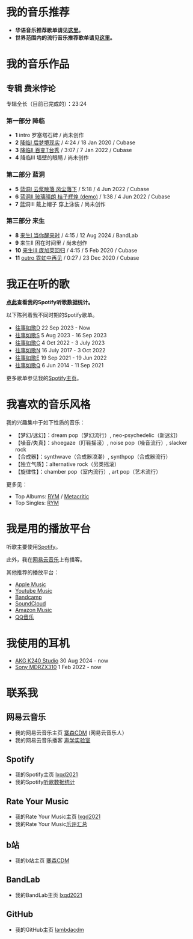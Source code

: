 # 我的音乐推荐

* **华语音乐推荐歌单请见[这里](https://lambdacdm.github.io/Music-Laboratory/chinese)。**
* **世界范围内的流行音乐推荐歌单请见[这里](https://lambdacdm.github.io/Music-Laboratory/world)。**

# 我的音乐作品

## 专辑 费米悖论
专辑全长（目前已完成的）：23:24

### 第一部分 降临
* **1** intro 罗塞塔石碑 / 尚未创作
* **2** [降临I 后梦境现实](https://music.163.com/dj?id=2065012886&userid=477097094) / 4:24 / 18 Jan 2020 / Cubase
* **3** [降临II 百变T台秀](http://music.163.com/dj?id=2496534801&userid=477097094) / 3:07 / 7 Jan 2022 / Cubase
* **4** 降临III 墙壁的眼睛 / 尚未创作

### 第二部分 蓝洞
* **5** [蓝洞I 云浆散落 风尘落下](http://music.163.com/dj?id=2505823206&userid=477097094) / 5:18 / 4 Jun 2022 / Cubase
* **6** [蓝洞II 玻璃晴朗 桔子辉煌 (demo)](http://music.163.com/dj?id=2505828172&userid=477097094) / 1:38 / 4 Jun 2022 / Cubase
* **7** 蓝洞III 戴上帽子 穿上泳装 / 尚未创作

### 第三部分 来生
* **8** [来生I 当你醒来时](https://music.163.com/#/program?id=3059923599) / 4:15 / 12 Aug 2024 / BandLab
* **9** 来生II 困在时间里 / 尚未创作
* **10** [来生III 庞加莱回归](https://music.163.com/dj?id=2065237607&userid=477097094) / 4:15 / 5 Feb 2020 / Cubase
* **11** [outro 霓虹中再见](http://music.163.com/dj?id=2071162243&userid=477097094) / 0:27 / 23 Dec 2020 / Cubase

# 我正在听的歌

**[点此](https://stats.fm/aodbn5sk0d56tefinucj47aqd)查看我的Spotify听歌数据统计。**

以下陈列着我不同时期的Spotify歌单。

* [往事如歌D](https://open.spotify.com/playlist/6PoEN68oFKEpqZcAgg9ggA?si=e495f01cc2da4742) 22 Sep 2023 - Now
* [往事如歌S](https://open.spotify.com/playlist/4PAxpABrtr7ZeTH4l0DbmY?si=3237d5ff80bc43af) 5 Aug 2023 - 16 Sep 2023
* [往事如歌C](https://open.spotify.com/playlist/3azceHF446Fm2m2xpO5CUV?si=65553880953a4b69) 4 Oct 2022 - 3 July 2023
* [往事如歌N](https://open.spotify.com/playlist/6HQz7ZDRt7CDl1a3HyYV8R?si=5f3462bd0e9d4864) 16 July 2017 - 3 Oct 2022
* [往事如歌E](https://open.spotify.com/playlist/1k5YNvapQ5NnpKltlMEAWw?si=521c4fa5cd0d47dc) 19 Sep 2021 - 19 Jun 2022
* [往事如歌Q](https://open.spotify.com/playlist/07IPyNH1Hpwvg6zooYIcQ1?si=5a72d8a84d734638) 6 Jun 2014 - 11 Sep 2021

更多歌单参见我的[Spotify主页](https://open.spotify.com/user/aodbn5sk0d56tefinucj47aqd?si=42f7a0be73a44f54)。

# 我喜欢的音乐风格

我的兴趣集中于如下性质的音乐：
* 【梦幻/迷幻】：dream pop（梦幻流行）, neo-psychedelic（新迷幻）
* 【噪音/失真】：shoegaze（盯鞋摇滚）, noise pop（噪音流行）, slacker rock
* 【合成器】：synthwave（合成器浪潮）, synthpop（合成器流行）
* 【独立气质】：alternative rock（另类摇滚）
* 【旋律性】：chamber pop（室内流行）, art pop（艺术流行）

更多见：
* Top Albums: [RYM](https://rateyourmusic.com/charts/top/album/all-time/) / [Metacritic](https://www.metacritic.com/browse/albums/score/metascore/all/filtered?view=detailed&sort=desc)
* Top Singles: [RYM](https://rateyourmusic.com/charts/top/single/all-time/)

# 我是用的播放平台

听歌主要使用[Spotify](https://open.spotify.com/)。

此外，我在[网易云音乐](https://music.163.com/)上有播客。

其他推荐的播放平台：
* [Apple Music](https://music.apple.com/us/browse)
* [Youtube Music](https://music.youtube.com/)
* [Bandcamp](https://bandcamp.com/)
* [SoundCloud](https://soundcloud.com/discover)
* [Amazon Music](https://music.amazon.co.uk/)
* [QQ音乐](https://y.qq.com/)

# 我使用的耳机

* [AKG K240 Studio](https://www.amazon.co.uk/gp/product/B0001ARCFA/ref=ppx_yo_dt_b_asin_title_o00_s00?ie=UTF8&psc=1) 30 Aug 2024 - now
* [Sony MDRZX310](https://www.amazon.co.uk/dp/B00I3LUYNG?ref=ppx_yo2ov_dt_b_fed_asin_title) 1 Feb 2022 - now


# 联系我

## 网易云音乐
* 我的网易云音乐主页 [寨森CDM](https://music.163.com/#/artist?id=94811041) (网易云音乐人）
* 我的网易云音乐播客 [声学实验室](http://music.163.com/radio/?id=794396440&userid=477097094)

## Spotify
* 我的Spotify主页 [lxqd2021](https://open.spotify.com/user/aodbn5sk0d56tefinucj47aqd?si=42f7a0be73a44f54)
* 我的Spotify[听歌数据统计](https://stats.fm/aodbn5sk0d56tefinucj47aqd)

## Rate Your Music
* 我的Rate Your Music主页 [lxqd2021](https://rateyourmusic.com/~lxqd2021)
* 我的Rate Your Music[乐评汇总](https://rateyourmusic.com/collection/lxqd2021/reviews)

## b站
* 我的b站主页 [寨森CDM](https://space.bilibili.com/407184818?spm_id_from=333.1007.0.0)

## BandLab
* 我的BandLab主页 [lxqd2021](https://www.bandlab.com/lxqd2021)

## GitHub
* 我的GitHub主页 [lambdacdm](https://github.com/lambdacdm)
